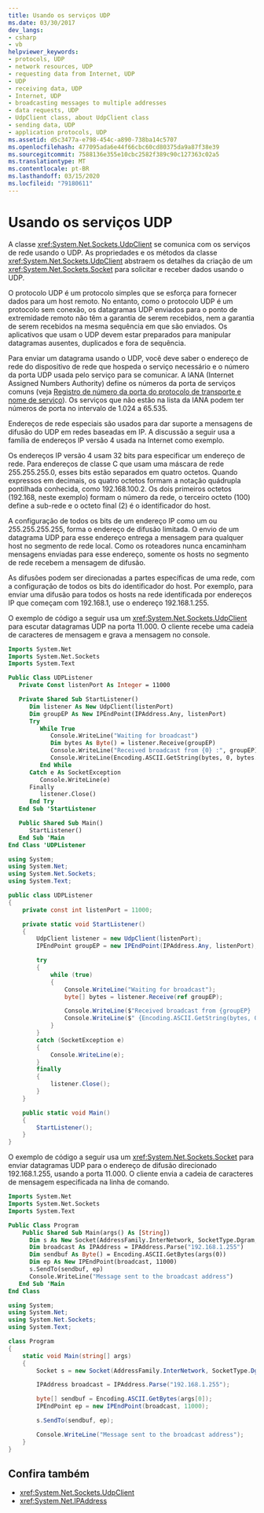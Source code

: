 ```yaml
---
title: Usando os serviços UDP
ms.date: 03/30/2017
dev_langs:
- csharp
- vb
helpviewer_keywords:
- protocols, UDP
- network resources, UDP
- requesting data from Internet, UDP
- UDP
- receiving data, UDP
- Internet, UDP
- broadcasting messages to multiple addresses
- data requests, UDP
- UdpClient class, about UdpClient class
- sending data, UDP
- application protocols, UDP
ms.assetid: d5c3477a-e798-454c-a890-738ba14c5707
ms.openlocfilehash: 477095ada6e44f66cbc60cd80375da9a87f38e39
ms.sourcegitcommit: 7588136e355e10cbc2582f389c90c127363c02a5
ms.translationtype: MT
ms.contentlocale: pt-BR
ms.lasthandoff: 03/15/2020
ms.locfileid: "79180611"
---
```

# <a name="using-udp-services"></a>Usando os serviços UDP
A classe <xref:System.Net.Sockets.UdpClient> se comunica com os serviços de rede usando o UDP. As propriedades e os métodos da classe <xref:System.Net.Sockets.UdpClient> abstraem os detalhes da criação de um <xref:System.Net.Sockets.Socket> para solicitar e receber dados usando o UDP.

O protocolo UDP é um protocolo simples que se esforça para fornecer dados para um host remoto. No entanto, como o protocolo UDP é um protocolo sem conexão, os datagramas UDP enviados para o ponto de extremidade remoto não têm a garantia de serem recebidos, nem a garantia de serem recebidos na mesma sequência em que são enviados. Os aplicativos que usam o UDP devem estar preparados para manipular datagramas ausentes, duplicados e fora de sequência.

Para enviar um datagrama usando o UDP, você deve saber o endereço de rede do dispositivo de rede que hospeda o serviço necessário e o número da porta UDP usada pelo serviço para se comunicar. A IANA (Internet Assigned Numbers Authority) define os números da porta de serviços comuns (veja [Registro de número da porta do protocolo de transporte e nome de serviço](https://www.iana.org/assignments/service-names-port-numbers/service-names-port-numbers.xhtml)). Os serviços que não estão na lista da IANA podem ter números de porta no intervalo de 1.024 a 65.535.

Endereços de rede especiais são usados para dar suporte a mensagens de difusão do UDP em redes baseadas em IP. A discussão a seguir usa a família de endereços IP versão 4 usada na Internet como exemplo.

Os endereços IP versão 4 usam 32 bits para especificar um endereço de rede. Para endereços de classe C que usam uma máscara de rede 255.255.255.0, esses bits estão separados em quatro octetos. Quando expressos em decimais, os quatro octetos formam a notação quádrupla pontilhada conhecida, como 192.168.100.2. Os dois primeiros octetos (192.168, neste exemplo) formam o número da rede, o terceiro octeto (100) define a sub-rede e o octeto final (2) é o identificador do host.

A configuração de todos os bits de um endereço IP como um ou 255.255.255.255, forma o endereço de difusão limitada. O envio de um datagrama UDP para esse endereço entrega a mensagem para qualquer host no segmento de rede local. Como os roteadores nunca encaminham mensagens enviadas para esse endereço, somente os hosts no segmento de rede recebem a mensagem de difusão.

As difusões podem ser direcionadas a partes específicas de uma rede, com a configuração de todos os bits do identificador do host. Por exemplo, para enviar uma difusão para todos os hosts na rede identificada por endereços IP que começam com 192.168.1, use o endereço 192.168.1.255.

O exemplo de código a seguir usa um <xref:System.Net.Sockets.UdpClient> para escutar datagramas UDP na porta 11.000. O cliente recebe uma cadeia de caracteres de mensagem e grava a mensagem no console.

```vb
Imports System.Net
Imports System.Net.Sockets
Imports System.Text

Public Class UDPListener
   Private Const listenPort As Integer = 11000

   Private Shared Sub StartListener()
      Dim listener As New UdpClient(listenPort)
      Dim groupEP As New IPEndPoint(IPAddress.Any, listenPort)
      Try
         While True
            Console.WriteLine("Waiting for broadcast")
            Dim bytes As Byte() = listener.Receive(groupEP)
            Console.WriteLine("Received broadcast from {0} :", groupEP)
            Console.WriteLine(Encoding.ASCII.GetString(bytes, 0, bytes.Length))
         End While
      Catch e As SocketException
         Console.WriteLine(e)
      Finally
         listener.Close()
      End Try
   End Sub 'StartListener

   Public Shared Sub Main()
      StartListener()
   End Sub 'Main
End Class 'UDPListener
```

```csharp
using System;
using System.Net;
using System.Net.Sockets;
using System.Text;

public class UDPListener
{
    private const int listenPort = 11000;

    private static void StartListener()
    {
        UdpClient listener = new UdpClient(listenPort);
        IPEndPoint groupEP = new IPEndPoint(IPAddress.Any, listenPort);

        try
        {
            while (true)
            {
                Console.WriteLine("Waiting for broadcast");
                byte[] bytes = listener.Receive(ref groupEP);

                Console.WriteLine($"Received broadcast from {groupEP} :");
                Console.WriteLine($" {Encoding.ASCII.GetString(bytes, 0, bytes.Length)}");
            }
        }
        catch (SocketException e)
        {
            Console.WriteLine(e);
        }
        finally
        {
            listener.Close();
        }
    }

    public static void Main()
    {
        StartListener();
    }
}
```

O exemplo de código a seguir usa um <xref:System.Net.Sockets.Socket> para enviar datagramas UDP para o endereço de difusão direcionado 192.168.1.255, usando a porta 11.000. O cliente envia a cadeia de caracteres de mensagem especificada na linha de comando.

```vb
Imports System.Net
Imports System.Net.Sockets
Imports System.Text

Public Class Program
    Public Shared Sub Main(args() As [String])
      Dim s As New Socket(AddressFamily.InterNetwork, SocketType.Dgram, ProtocolType.Udp)
      Dim broadcast As IPAddress = IPAddress.Parse("192.168.1.255")
      Dim sendbuf As Byte() = Encoding.ASCII.GetBytes(args(0))
      Dim ep As New IPEndPoint(broadcast, 11000)
      s.SendTo(sendbuf, ep)
      Console.WriteLine("Message sent to the broadcast address")
   End Sub 'Main
End Class
```

```csharp
using System;
using System.Net;
using System.Net.Sockets;
using System.Text;

class Program
{
    static void Main(string[] args)
    {
        Socket s = new Socket(AddressFamily.InterNetwork, SocketType.Dgram, ProtocolType.Udp);

        IPAddress broadcast = IPAddress.Parse("192.168.1.255");

        byte[] sendbuf = Encoding.ASCII.GetBytes(args[0]);
        IPEndPoint ep = new IPEndPoint(broadcast, 11000);

        s.SendTo(sendbuf, ep);

        Console.WriteLine("Message sent to the broadcast address");
    }
}
```

## <a name="see-also"></a>Confira também

- <xref:System.Net.Sockets.UdpClient>
- <xref:System.Net.IPAddress>
